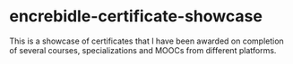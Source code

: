 # encrebidle-certificate-showcase
This is a showcase of certificates that I have been awarded on completion of several courses, specializations and MOOCs from different platforms.
